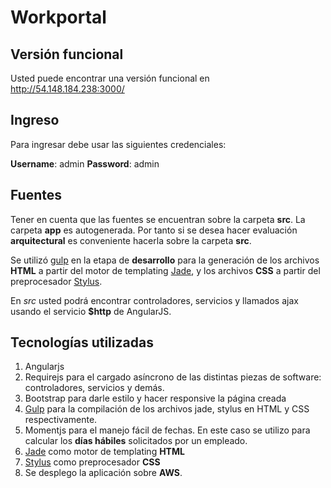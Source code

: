 [1]: http://gulpjs.com/
[2]: http://jade-lang.com/
[3]: http://learnboost.github.io/stylus/

# Workportal

## Versión funcional

Usted puede encontrar una versión funcional en http://54.148.184.238:3000/

## Ingreso

Para ingresar debe usar las siguientes credenciales:

__Username__: admin
__Password__: admin

## Fuentes

Tener en cuenta que las fuentes se encuentran sobre la carpeta __src__. La carpeta __app__ es autogenerada. Por tanto si se desea hacer evaluación __arquitectural__ es conveniente hacerla sobre la carpeta __src__.

Se utilizó [gulp][1] en la etapa de __desarrollo__ para la generación de los archivos __HTML__ a partir del motor de templating [Jade][2], y los archivos __CSS__ a partir del preprocesador [Stylus][3].

En _src_ usted podrá encontrar controladores, servicios y llamados ajax usando el servicio __$http__ de AngularJS.



## Tecnologías utilizadas

1. Angularjs
2. Requirejs para el cargado asíncrono de las distintas piezas de software: controladores, servicios y demás.
3. Bootstrap para darle estilo y hacer responsive la página creada
4. [Gulp][1] para la compilación de los archivos jade, stylus en HTML y CSS respectivamente.
5. Momentjs para el manejo fácil de fechas. En este caso se utilizo para calcular los __días hábiles__ solicitados por un empleado.
6. [Jade][2] como motor de templating __HTML__
7. [Stylus][3] como preprocesador __CSS__ 
8. Se desplego la aplicación sobre __AWS__.


